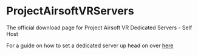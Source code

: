 # ProjectAirsoftVRServers
The official download page for Project Airsoft VR Dedicated Servers - Self Host

For a guide on how to set a dedicated server up head on over [here](https://lumostudio.xyz/project-airsoft-vr/servers/setup)
